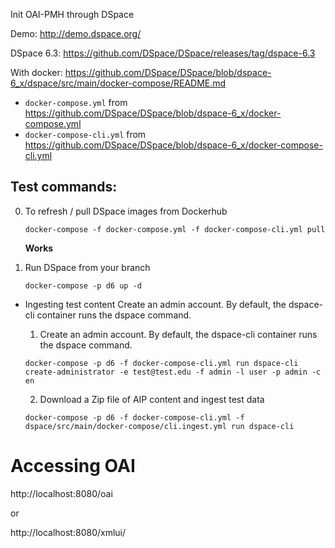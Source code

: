 Init OAI-PMH through DSpace

Demo:
http://demo.dspace.org/

DSpace 6.3:
https://github.com/DSpace/DSpace/releases/tag/dspace-6.3

With docker:
https://github.com/DSpace/DSpace/blob/dspace-6_x/dspace/src/main/docker-compose/README.md

* `docker-compose.yml` from https://github.com/DSpace/DSpace/blob/dspace-6_x/docker-compose.yml
* `docker-compose-cli.yml` from https://github.com/DSpace/DSpace/blob/dspace-6_x/docker-compose-cli.yml

## Test commands:

0. To refresh / pull DSpace images from Dockerhub

   `
   docker-compose -f docker-compose.yml -f docker-compose-cli.yml pull
   `

   **Works**

[comment]: <> (1. **FAILED**)

[comment]: <> (    `)

[comment]: <> (    docker-compose -f docker-compose.yml -f docker-compose-cli.yml build)

[comment]: <> (    `)

1. Run DSpace from your branch

   `docker-compose -p d6 up -d`


* Ingesting test content Create an admin account. By default, the dspace-cli container runs the dspace command.

    1. Create an admin account. By default, the dspace-cli container runs the dspace command.

  `
  docker-compose -p d6 -f docker-compose-cli.yml run dspace-cli create-administrator -e test@test.edu -f admin -l user -p admin -c en
  `

    2. Download a Zip file of AIP content and ingest test data

  `
  docker-compose -p d6 -f docker-compose-cli.yml -f dspace/src/main/docker-compose/cli.ingest.yml run dspace-cli
  `

# Accessing OAI

http://localhost:8080/oai

or

http://localhost:8080/xmlui/
